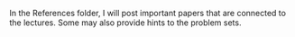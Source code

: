 In the References folder, I will post important papers that are connected to the lectures. Some may also provide hints to the problem sets.